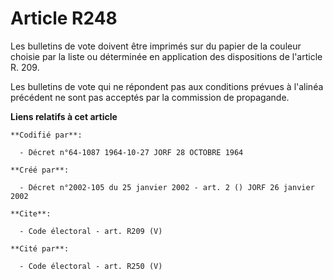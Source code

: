 # Article R248

Les bulletins de vote doivent être imprimés sur du papier de la couleur choisie par la liste ou déterminée en application des
dispositions de l'article R. 209.

Les bulletins de vote qui ne répondent pas aux conditions prévues à l'alinéa précédent ne sont pas acceptés par la commission
de propagande.

**Liens relatifs à cet article**

	**Codifié par**:

	  - Décret n°64-1087 1964-10-27 JORF 28 OCTOBRE 1964

	**Créé par**:

	  - Décret n°2002-105 du 25 janvier 2002 - art. 2 () JORF 26 janvier 2002

	**Cite**:

	  - Code électoral - art. R209 (V)

	**Cité par**:

	  - Code électoral - art. R250 (V)
